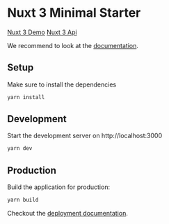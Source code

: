 # Nuxt 3 Minimal Starter

[Nuxt 3 Demo](https://nuxt3-demo.thefubon.com)
[Nuxt 3 Api](https://nuxt3-demo.thefubon.com/api/hello)

We recommend to look at the [documentation](http://v3.nuxtjs.org).

## Setup

Make sure to install the dependencies

```bash
yarn install
```

## Development

Start the development server on http://localhost:3000

```bash
yarn dev
```

## Production

Build the application for production:

```bash
yarn build
```

Checkout the [deployment documentation](https://v3.nuxtjs.org/docs/deployment).
